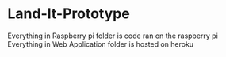 # Land-It-Prototype
Everything in Raspberry pi folder is code ran on the raspberry pi<br/>
Everything in Web Application folder is hosted on heroku
